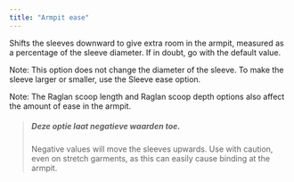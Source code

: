 ```yaml
---
title: "Armpit ease"
---
```


Shifts the sleeves downward to give extra room in the armpit, measured as a percentage of the sleeve diameter. If in doubt, go with the default value.

Note: This option does not change the diameter of the sleeve. To make the sleeve larger or smaller, use the Sleeve ease option.

Note: The Raglan scoop length and Raglan scoop depth options also affect the amount of ease in the armpit.

> ##### Deze optie laat negatieve waarden toe.
> 
> Negative values will move the sleeves upwards. Use with caution, even on stretch garments, as this can easily cause binding at the armpit.
